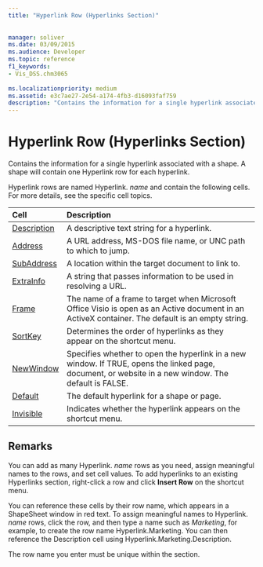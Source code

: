 ```yaml
---
title: "Hyperlink Row (Hyperlinks Section)"
 
 
manager: soliver
ms.date: 03/09/2015
ms.audience: Developer
ms.topic: reference
f1_keywords:
- Vis_DSS.chm3065
 
ms.localizationpriority: medium
ms.assetid: e3c7ae27-2e54-a174-4fb3-d16093faf759
description: "Contains the information for a single hyperlink associated with a shape. A shape will contain one Hyperlink row for each hyperlink."
---
```


# Hyperlink Row (Hyperlinks Section)

Contains the information for a single hyperlink associated with a shape. A shape will contain one Hyperlink row for each hyperlink.
  
Hyperlink rows are named Hyperlink. *name*  and contain the following cells. For more details, see the specific cell topics.
  
|**Cell**|**Description**|
|:-----|:-----|
|[Description](description-cell-hyperlinks-section.md) <br/> |A descriptive text string for a hyperlink. |
|[Address](address-cell-hyperlinks-section.md) <br/> |A URL address, MS-DOS file name, or UNC path to which to jump. |
|[SubAddress](subaddress-cell-hyperlinks-section.md) <br/> |A location within the target document to link to. |
|[ExtraInfo](extrainfo-cell-hyperlinks-section.md) <br/> |A string that passes information to be used in resolving a URL. |
|[Frame](frame-cell-hyperlinks-section.md) <br/> |The name of a frame to target when Microsoft Office Visio is open as an Active document in an ActiveX container. The default is an empty string. |
|[SortKey](sortkey-cell-hyperlinks-section.md) <br/> |Determines the order of hyperlinks as they appear on the shortcut menu. |
|[NewWindow](newwindow-cell-hyperlinks-section.md) <br/> |Specifies whether to open the hyperlink in a new window. If TRUE, opens the linked page, document, or website in a new window. The default is FALSE. |
|[Default](default-cell-hyperlinks-section.md) <br/> |The default hyperlink for a shape or page. |
|[Invisible](invisible-cell-hyperlinks-section.md) <br/> |Indicates whether the hyperlink appears on the shortcut menu. |

## Remarks

 You can add as many Hyperlink.  *name*  rows as you need, assign meaningful names to the rows, and set cell values. To add hyperlinks to an existing Hyperlinks section, right-click a row and click **Insert Row** on the shortcut menu.
  
You can reference these cells by their row name, which appears in a ShapeSheet window in red text. To assign meaningful names to Hyperlink. *name*  rows, click the row, and then type a name such as *Marketing*, for example, to create the row name Hyperlink.Marketing. You can then reference the Description cell using Hyperlink.Marketing.Description.
  
The row name you enter must be unique within the section.
  